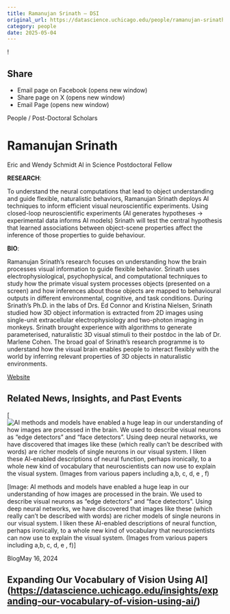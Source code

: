 ```yaml
---
title: Ramanujan Srinath – DSI
original_url: https://datascience.uchicago.edu/people/ramanujan-srinath
category: people
date: 2025-05-04
---
```


<!-- Table-like structure detected -->

!

## Share

* Email page on Facebook (opens new window)
* Share page on X (opens new window)
* Email Page (opens new window)

<!-- Table-like structure detected -->

People / Post-Doctoral Scholars

# Ramanujan Srinath

Eric and Wendy Schmidt AI in Science Postdoctoral Fellow

**RESEARCH**:

To understand the neural computations that lead to object understanding and guide flexible, naturalistic behaviors, Ramanujan Srinath deploys AI techniques to inform efficient visual neuroscientific experiments. Using closed-loop neuroscientific experiments (AI generates hypotheses -> experimental data informs AI models) Srinath will test the central hypothesis that learned associations between object-scene properties affect the inference of those properties to guide behaviour.

**BIO**:

Ramanujan Srinath’s research focuses on understanding how the brain processes visual information to guide flexible behavior. Srinath uses electrophysiological, psychophysical, and computational techniques to study how the primate visual system processes objects (presented on a screen) and how inferences about those objects are mapped to behavioural outputs in different environmental, cognitive, and task conditions. During Srinath’s Ph.D. in the labs of Drs. Ed Connor and Kristina Nielsen, Srinath studied how 3D object information is extracted from 2D images using single-unit extracellular electrophysiology and two-photon imaging in monkeys. Srinath brought experience with algorithms to generate parameterised, naturalistic 3D visual stimuli to their postdoc in the lab of Dr. Marlene Cohen. The broad goal of Srinath’s research programme is to understand how the visual brain enables people to interact flexibly with the world by inferring relevant properties of 3D objects in naturalistic environments.

[Website](https://www.ramsrinath.com/)

## Related News, Insights, and Past Events

<!-- Table-like structure detected -->

[![AI methods and models have enabled a huge leap in our understanding of how images are processed in the brain.
We used to describe visual neurons as “edge detectors” and “face detectors”. Using deep neural networks, we have
discovered that images like these (which really can’t be described with words) are richer models of single neurons in
our visual system. I liken these AI-enabled descriptions of neural function, perhaps ironically, to a whole new kind of
vocabulary that neuroscientists can now use to explain the visual system. (Images from various papers including a,b, c, d, e , f)](https://datascience.uchicago.edu/wp-content/uploads/2024/04/f1-750x500.png)

[Image: AI methods and models have enabled a huge leap in our understanding of how images are processed in the brain.
We used to describe visual neurons as “edge detectors” and “face detectors”. Using deep neural networks, we have
discovered that images like these (which really can’t be described with words) are richer models of single neurons in
our visual system. I liken these AI-enabled descriptions of neural function, perhaps ironically, to a whole new kind of
vocabulary that neuroscientists can now use to explain the visual system. (Images from various papers including a,b, c, d, e , f)]

BlogMay 16, 2024

## Expanding Our Vocabulary of Vision Using AI](https://datascience.uchicago.edu/insights/expanding-our-vocabulary-of-vision-using-ai/)